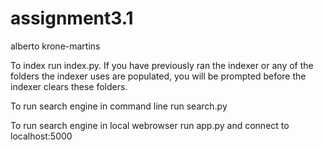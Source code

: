 # assignment3.1
alberto krone-martins

To index run index.py. If you have previously ran the indexer or any of the folders the indexer uses are populated, you will be prompted before the indexer clears these folders.

To run search engine in command line run search.py

To run search engine in local webrowser run app.py and connect to localhost:5000